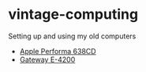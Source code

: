 # vintage-computing
Setting up and using my old computers

- [Apple Performa 638CD](performa638cd.md)
- [Gateway E-4200](e4200.md)
